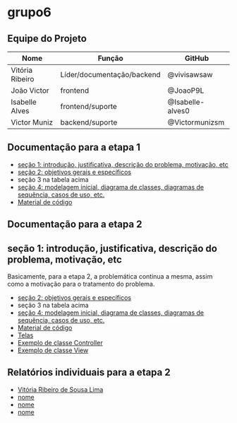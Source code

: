 # grupo6
## Equipe do Projeto

| Nome            | Função              | GitHub               |
|---------------- |---------------------|----------------------|
| Vitória Ribeiro | Líder/documentação/backend  | @vivisawsaw|
| João Victor     | frontend                    | @JoaoP9L   |
| Isabelle Alves  | frontend/suporte            | @Isabelle-alves0|
| Victor Muniz    | backend/suporte             | @Victormunizsm|


## Documentação para a etapa 1

- [seção 1: introdução, justificativa, descrição do problema, motivação, etc](docs/secao1etapa1.md)
- [seção 2: objetivos gerais e específicos](docs/seção2etapa1.md)
- seção 3 na tabela acima
- [seção 4: modelagem inicial, diagrama de classes, diagramas de sequência, casos de uso, etc.](docs/secao4etapa1.md)
- [Material de código](docs/materialdecódigo.md)

## Documentação para a etapa 2

## seção 1: introdução, justificativa, descrição do problema, motivação, etc

Basicamente, para a etapa 2, a problemática continua a mesma, assim como a motivação para o tratamento do problema.

- [seção 2: objetivos gerais e específicos](docs/secao2etapa2.md)
- seção 3 na tabela acima
- [seção 4: modelagem inicial, diagrama de classes, diagramas de sequência, casos de uso, etc.](docs/secao4etapa2.md)
- [Material de código](docs/materialdecódigo2.md)
- [Telas](docs/TelasFxml)
- [Exemplo de classe Controller](docs/CódigoDenunciaController.md)
- [Exemplo de classe View](docs/CódigoDenunciaView.md)

## Relatórios individuais para a etapa 2 

- [Vitória Ribeiro de Sousa Lima](docs/relatorioVitoria.md)
- [nome](link)
- [nome](link)
- [nome](link)
